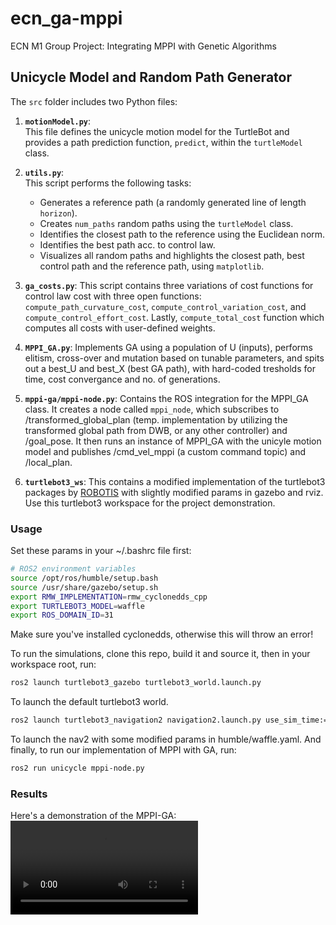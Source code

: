 # ecn_ga-mppi
ECN M1 Group Project: Integrating MPPI with Genetic Algorithms

## Unicycle Model and Random Path Generator

The `src` folder includes two Python files:

1. **`motionModel.py`**:  
    This file defines the unicycle motion model for the TurtleBot and provides a path prediction function, `predict`, within the `turtleModel` class.

2. **`utils.py`**:  
    This script performs the following tasks:  
    - Generates a reference path (a randomly generated line of length `horizon`).  
    - Creates `num_paths` random paths using the `turtleModel` class.
    - Identifies the closest path to the reference using the Euclidean norm.
    - Identifies the best path acc. to control law.
    - Visualizes all random paths and highlights the closest path, best control path and the reference path, using `matplotlib`.

5. **`ga_costs.py`**:
    This script contains three variations of cost functions for control law cost with three open functions: `compute_path_curvature_cost`, `compute_control_variation_cost`, and `compute_control_effort_cost`. Lastly, `compute_total_cost` function which computes all costs with user-defined weights.

6. **`MPPI_GA.py`**:
    Implements GA using a population of U (inputs), performs elitism, cross-over and mutation based on tunable parameters, and spits out a best_U and best_X (best GA path), with hard-coded tresholds for time, cost convergance and no. of generations.

7. **`mppi-ga/mppi-node.py`**:
    Contains the ROS integration for the MPPI_GA class. It creates a node called `mppi_node`, which subscribes to /transformed_global_plan (temp. implementation by utilizing the transformed global path from DWB, or any other controller) and /goal_pose. It then runs an instance of MPPI_GA with the unicyle motion model and publishes /cmd_vel_mppi (a custom command topic) and /local_plan.

8. **`turtlebot3_ws`**:
    This contains a modified implementation of the turtlebot3 packages by [ROBOTIS](https://github.com/ROBOTIS-GIT) with slightly modified params in gazebo and rviz. Use this turtlebot3 workspace for the project demonstration.

### Usage
Set these params in your ~/.bashrc file first:
```bash
# ROS2 environment variables
source /opt/ros/humble/setup.bash
source /usr/share/gazebo/setup.sh
export RMW_IMPLEMENTATION=rmw_cyclonedds_cpp
export TURTLEBOT3_MODEL=waffle
export ROS_DOMAIN_ID=31
```
Make sure you've installed cyclonedds, otherwise this will throw an error!

To run the simulations, clone this repo, build it and source it, then in your workspace root, run:
```bash
ros2 launch turtlebot3_gazebo turtlebot3_world.launch.py
```
To launch the default turtlebot3 world.
```bash
ros2 launch turtlebot3_navigation2 navigation2.launch.py use_sim_time:=True
```
To launch the nav2 with some modified params in humble/waffle.yaml. And finally, to run our implementation of MPPI with GA, run:
```bash
ros2 run unicycle mppi-node.py
```

### Results
Here's a demonstration of the MPPI-GA:
![MPPI-GA test video](unicycle/resources/mppi-test-video.mp4)
